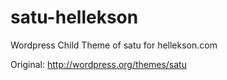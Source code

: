 satu-hellekson
==============

Wordpress Child Theme of satu for hellekson.com

Original: http://wordpress.org/themes/satu
